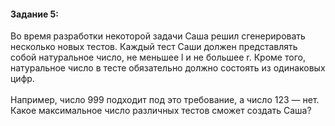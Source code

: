 #### Задание 5: ####
Во время разработки некоторой задачи Саша решил сгенерировать несколько новых тестов. Каждый тест Саши должен представлять собой натуральное число, не меньшее l и не большее r. Кроме того, натуральное число в тесте обязательно должно состоять из одинаковых цифр.
<br/><br/>
Например, число 999 подходит под это требование, а число 123 — нет. Какое максимальное число различных тестов сможет создать Саша?
